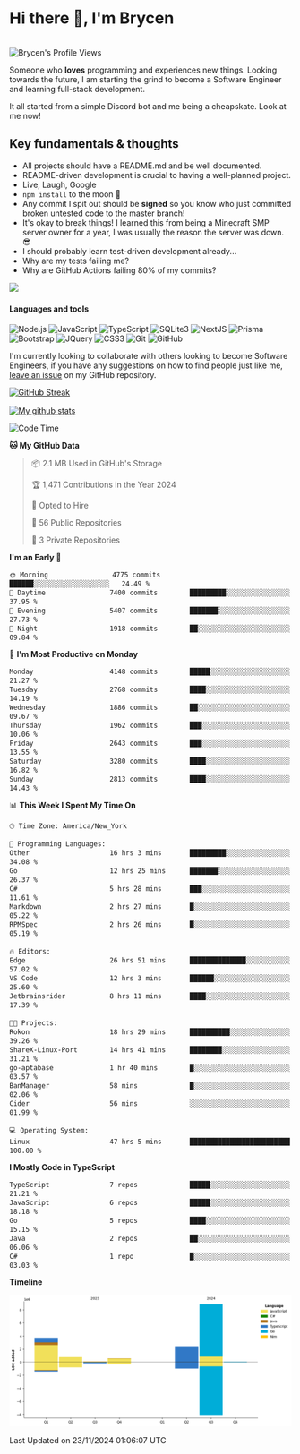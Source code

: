 # Hi there 👋, I'm Brycen

<br>
<img src="https://komarev.com/ghpvc/?username=BrycensRanch" alt="Brycen's Profile Views" />

Someone who **loves** programming and experiences new things. Looking towards the future, I am starting the grind to become a Software Engineer and learning full-stack development.

It all started from a simple Discord bot and me being a cheapskate. Look at me now!

## Key fundamentals & thoughts

- All projects should have a README.md and be well documented.
- README-driven development is crucial to having a well-planned project.
- Live, Laugh, Google
- `npm install` to the moon 🚀
- Any commit I spit out should be **signed** so you know who just committed broken untested code to the master branch!
- It's okay to break things! I learned this from being a Minecraft SMP server owner for a year, I was usually the reason the server was down. 😎
- I should probably learn test-driven development already...
- Why are my tests failing me?
- Why are GitHub Actions failing 80% of my commits? 

<img src="https://res.cloudinary.com/practicaldev/image/fetch/s--OoBLh7-Q--/c_limit%2Cf_auto%2Cfl_progressive%2Cq_auto%2Cw_880/https://cdn-images-1.medium.com/max/1614/1%2A8BlqJ8lNVZzuRjAg1mZ50w.png" height="400"/>

<h4>Languages and tools</h4>
<p>
  <img src="https://img.shields.io/badge/node.js%20-%2343853D.svg?&style=for-the-badge&logo=node.js&logoColor=white" alt="Node.js" />
  <img src="https://img.shields.io/badge/javascript%20-%23323330.svg?&style=for-the-badge&logo=javascript&logoColor=%23F7DF1E" alt="JavaScript" />
  <img src="https://img.shields.io/badge/typescript%20-%23323330.svg?&style=for-the-badge&logo=typescript&logoColor=#3467eb" alt="TypeScript" />
  <img src="https://img.shields.io/badge/sqlite3%20-%23323330.svg?&style=for-the-badge&logo=sqlite&logoColor=#3467eb" alt="SQLite3" />
  <img src="https://img.shields.io/badge/Next.JS%20-%23323330.svg?&style=for-the-badge&logo=next.js&logoColor=#3467eb" alt="NextJS" />
  <img src="https://img.shields.io/badge/Prisma%20-%23323330.svg?&style=for-the-badge&logo=prisma&logoColor=#3467eb" alt="Prisma" />
  <img src="https://img.shields.io/badge/bootstrap%20-%23323330.svg?&style=for-the-badge&logo=bootstrap" alt="Bootstrap" />
  <img src="https://img.shields.io/badge/jquery%20-%23323330.svg?&style=for-the-badge&logo=jquery" alt="JQuery" />
  <img src="https://img.shields.io/badge/css3%20-%23323330.svg?&style=for-the-badge&logo=css3" alt="CSS3" />
  <img src="https://img.shields.io/badge/git%20-%23323330.svg?&style=for-the-badge&logo=git" alt="Git" />
  <img src="https://img.shields.io/badge/github%20-%23323330.svg?&style=for-the-badge&logo=github" alt="GitHub" />
</p>

 I'm currently looking to collaborate with others looking to become Software Engineers, if you have any suggestions on how to find people just like me, [leave an issue](https://github.com/BrycensRanch/BrycensRanch/issues/new) on my GitHub repository.
 
 <p><a href="https://git.io/streak-stats"><img src="https://streak-stats.demolab.com?test&user=BrycensRanch&amp;theme=dark&amp;hide_border=true&amp;fire=EB5454&amp;ring=0CEB19" alt="GitHub Streak"></a></p>

<a href="https://github.com/anuraghazra/github-readme-stats">
  <img align="center" src="https://github-readme-stats.anuraghazra1.vercel.app/api?username=BrycensRanch&show_icons=true&line_height=27&include_all_commits=true" alt="My github stats" />
</a>

<!--START_SECTION:waka-->
![Code Time](http://img.shields.io/badge/Code%20Time-1%2C213%20hrs%2056%20mins-blue)

**🐱 My GitHub Data** 

> 📦 2.1 MB Used in GitHub's Storage 
 > 
> 🏆 1,471 Contributions in the Year 2024
 > 
> 💼 Opted to Hire
 > 
> 📜 56 Public Repositories 
 > 
> 🔑 3 Private Repositories 
 > 
**I'm an Early 🐤** 

```text
🌞 Morning                4775 commits        ██████░░░░░░░░░░░░░░░░░░░   24.49 % 
🌆 Daytime                7400 commits        █████████░░░░░░░░░░░░░░░░   37.95 % 
🌃 Evening                5407 commits        ███████░░░░░░░░░░░░░░░░░░   27.73 % 
🌙 Night                  1918 commits        ██░░░░░░░░░░░░░░░░░░░░░░░   09.84 % 
```
📅 **I'm Most Productive on Monday** 

```text
Monday                   4148 commits        █████░░░░░░░░░░░░░░░░░░░░   21.27 % 
Tuesday                  2768 commits        ████░░░░░░░░░░░░░░░░░░░░░   14.19 % 
Wednesday                1886 commits        ██░░░░░░░░░░░░░░░░░░░░░░░   09.67 % 
Thursday                 1962 commits        ███░░░░░░░░░░░░░░░░░░░░░░   10.06 % 
Friday                   2643 commits        ███░░░░░░░░░░░░░░░░░░░░░░   13.55 % 
Saturday                 3280 commits        ████░░░░░░░░░░░░░░░░░░░░░   16.82 % 
Sunday                   2813 commits        ████░░░░░░░░░░░░░░░░░░░░░   14.43 % 
```


📊 **This Week I Spent My Time On** 

```text
🕑︎ Time Zone: America/New_York

💬 Programming Languages: 
Other                    16 hrs 3 mins       █████████░░░░░░░░░░░░░░░░   34.08 % 
Go                       12 hrs 25 mins      ███████░░░░░░░░░░░░░░░░░░   26.37 % 
C#                       5 hrs 28 mins       ███░░░░░░░░░░░░░░░░░░░░░░   11.61 % 
Markdown                 2 hrs 27 mins       █░░░░░░░░░░░░░░░░░░░░░░░░   05.22 % 
RPMSpec                  2 hrs 26 mins       █░░░░░░░░░░░░░░░░░░░░░░░░   05.19 % 

🔥 Editors: 
Edge                     26 hrs 51 mins      ██████████████░░░░░░░░░░░   57.02 % 
VS Code                  12 hrs 3 mins       ██████░░░░░░░░░░░░░░░░░░░   25.60 % 
Jetbrainsrider           8 hrs 11 mins       ████░░░░░░░░░░░░░░░░░░░░░   17.39 % 

🐱‍💻 Projects: 
Rokon                    18 hrs 29 mins      ██████████░░░░░░░░░░░░░░░   39.26 % 
ShareX-Linux-Port        14 hrs 41 mins      ████████░░░░░░░░░░░░░░░░░   31.21 % 
go-aptabase              1 hr 40 mins        █░░░░░░░░░░░░░░░░░░░░░░░░   03.57 % 
BanManager               58 mins             █░░░░░░░░░░░░░░░░░░░░░░░░   02.06 % 
Cider                    56 mins             ░░░░░░░░░░░░░░░░░░░░░░░░░   01.99 % 

💻 Operating System: 
Linux                    47 hrs 5 mins       █████████████████████████   100.00 % 
```

**I Mostly Code in TypeScript** 

```text
TypeScript               7 repos             █████░░░░░░░░░░░░░░░░░░░░   21.21 % 
JavaScript               6 repos             █████░░░░░░░░░░░░░░░░░░░░   18.18 % 
Go                       5 repos             ████░░░░░░░░░░░░░░░░░░░░░   15.15 % 
Java                     2 repos             ██░░░░░░░░░░░░░░░░░░░░░░░   06.06 % 
C#                       1 repo              █░░░░░░░░░░░░░░░░░░░░░░░░   03.03 % 
```



**Timeline**

![Lines of Code chart](https://raw.githubusercontent.com/BrycensRanch/BrycensRanch/main/assets/bar_graph.png)


 Last Updated on 23/11/2024 01:06:07 UTC
<!--END_SECTION:waka-->

<!--
**BrycensRanch/BrycensRanch** is a ✨ _special_ ✨ repository because its `README.md` (this file) appears on your GitHub profile.

Here are some ideas to get you started:

- 🔭 I’m currently working on ...
- 🌱 I’m currently learning ...
- 👯 I’m looking to collaborate on ...
- 🤔 I’m looking for help with ...
- 💬 Ask me about ...
- 📫 How to reach me: ...
- 😄 Pronouns: ...
- ⚡ Fun fact: ...
-->
